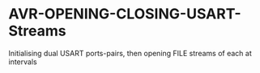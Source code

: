# AVR-OPENING-CLOSING-USART-Streams

Initialising dual USART ports-pairs, then opening FILE streams of each at intervals
